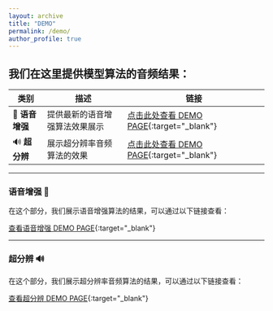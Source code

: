 ```yaml
---
layout: archive
title: "DEMO"
permalink: /demo/
author_profile: true
---
```


 

## 我们在这里提供模型算法的音频结果：

| **类别**      | **描述**                                 | **链接**                                                              |
| -------------- | ---------------------------------------- | -------------------------------------------------------------------- |
| 🎤 **语音增强** | 提供最新的语音增强算法效果展示           | [点击此处查看 DEMO PAGE](https://wanliangdaxia.github.io/){:target="_blank"} |
| 🔊 **超分辨**  | 展示超分辨率音频算法的效果               | [点击此处查看 DEMO PAGE](https://sdnetdemo.github.io/){:target="_blank"} |    

---

### 语音增强 🎤
在这个部分，我们展示语音增强算法的结果，可以通过以下链接查看：

[查看语音增强 DEMO PAGE](https://wanliangdaxia.github.io/){:target="_blank"}

---

### 超分辨 🔊
在这个部分，我们展示超分辨率音频算法的结果，可以通过以下链接查看：

[查看超分辨 DEMO PAGE](https://sdnetdemo.github.io/){:target="_blank"}

